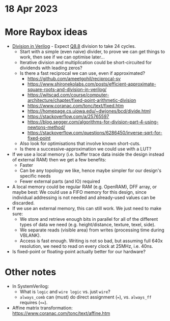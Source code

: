 # 18 Apr 2023

# More Raybox ideas

*   [Division in Verilog](https://projectf.io/posts/division-in-verilog/) - Expect [Q8.8](https://en.wikipedia.org/wiki/Q_(number_format)) division to take 24 cycles.
    *   Start with a simple (even naive) divider, to prove we can get things to work, then see if we can optimise later...
    *   Iterative division and multiplication could be short-circuited for dividends with leading zeros?
    *   Is there a fast reciprocal we can use, even if approximated?
        *   https://github.com/ameetgohil/reciprocal-sv
        *   https://www.shironekolabs.com/posts/efficient-approximate-square-roots-and-division-in-verilog/
        *   https://witscad.com/course/computer-architecture/chapter/fixed-point-arithmetic-division
        *   https://www.coranac.com/tonc/text/fixed.htm
        *   https://homepage.cs.uiowa.edu/~dwjones/bcd/divide.html
        *   https://stackoverflow.com/a/25765597
        *   https://blog.segger.com/algorithms-for-division-part-4-using-newtons-method/
        *   https://stackoverflow.com/questions/6286450/inverse-sqrt-for-fixed-point
    *   Also look for optimisations that involve known short-cuts.
    *   Is there a successive-approximation we could use with a LUT?
*   If we use a local memory (i.e. buffer trace data inside the design instead of external RAM) then we get a few benefits:
    *   Faster
    *   Can be any topology we like, hence maybe simpler for our design's specific needs
    *   Fewer external parts (and IO) required
*   A local memory could be regular RAM (e.g. OpenRAM), DFF array, or maybe best: We could use a FIFO memory for this design, since individual addressing is not needed and already-used values can be discarded.
*   If we use an external memory, this can still work. We just need to make sure:
    *   We store and retrieve enough bits in parallel for all of the different types of data we need (e.g. height/distance, texture, texel, side).
    *   We separate reads (visible area) from writes (processing time during VBLANK).
    *   Access is fast enough. Writing is not so bad, but assuming full 640x resolution, we need to read on every clock at 25MHz, i.e. 40ns.
*   Is fixed-point or floating-point actually better for our hardware?

# Other notes

*   In SystemVerilog:
    *   What is `logic` and `wire logic` vs. just `wire`?
    *   `always_comb` can (must) do direct assignment (`=`), vs. `always_ff` requires (`<=`).
*   Affine matrix transformation: https://www.coranac.com/tonc/text/affine.htm